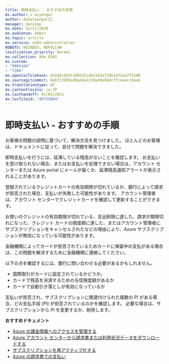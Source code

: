 ```yaml
---
title: 即時支払い - おすすめの手順
ms.author: v-aiyengar
author: AshaIyengar21
manager: dansimp
ms.date: 12/17/2020
ms.audience: Admin
ms.topic: article
ms.service: o365-administration
ROBOTS: NOINDEX, NOFOLLOW
localization_priority: Normal
ms.collection: Adm_O365
ms.custom:
- "9004164"
- "7286"
ms.openlocfilehash: d2e48c926fa99525cdec503a729b14f2ea7f5100
ms.sourcegitcommit: 04bf13605a30ad4a2218ad9e94dcffcee4cc9aa6
ms.translationtype: HT
ms.contentlocale: ja-JP
ms.lasthandoff: 01/05/2021
ms.locfileid: "49755804"
---
```

# <a name="make-immediate-payment---recommended-steps"></a>即時支払い - おすすめの手順

お客様の問題の説明に基づいて、解決方法を見つけました。 ほとんどのお客様は、ドキュメントに従って、自分で問題を解決できました。

即時支払いを行うには、延滞している残高がないことを確認します。 お支払いを受け取られない場合、またはお支払いを処理できない場合は、アカウント センターまたは Azure portal にメールが届くか、延滞残高通知アラートが表示されることがあります。 

登録されているクレジットカードの有効期限が切れているか、銀行によって請求が拒否された場合、支払いが失敗した可能性があります。 アカウント管理者は、アカウント センターでクレジットカードを確認して更新することができます。 

お使いのクレジットの有効期限が切れている、支出制限に達した、請求が期限切れになった、クレジット カードの限度額に達した、またはアカウント管理者にサブスクリプションをキャンセルされたなどの理由により、Azure サブスクリプションが無効になっている可能性があります。  

金融機関によってカードが拒否されているためカードに保留中の支払がある場合は、この問題を解決するために金融機関に連絡してください。  

以下の点を確認するには、銀行に問い合わせる必要があるかもしれません。

- 国際取引がカードに設定されているかどうか。 
- カードで残高を決済するための与信限度額があるか 
- カードで自動引き落としが有効になっているか 

支払いが拒否され、サブスクリプションに関連付けられた複数の PI がある場合、どの支払手段 (PI) が拒否されているのかを確認します。 必要な場合は、サブスクリプションから PI を変更するか、削除します。 

**おすすめドキュメント** 

- [Azure の課金情報へのアクセスを管理する](https://docs.microsoft.com/azure/billing/billing-manage-access?WT.mc_id=Portal-Microsoft_Azure_Support)
- [Azure アカウント センターから請求書または利用状況データをダウンロードする](https://docs.microsoft.com/azure/billing/billing-download-azure-invoice-daily-usage-date?WT.mc_id=Portal-Microsoft_Azure_Support)
- [サブスクリプションを再アクティブ化する](https://docs.microsoft.com/azure/billing/billing-subscription-become-disable?WT.mc_id=Portal-Microsoft_Azure_Support)
- [Azure の請求書での支払い](https://docs.microsoft.com/azure/cost-management-billing/manage/pay-by-invoice) 